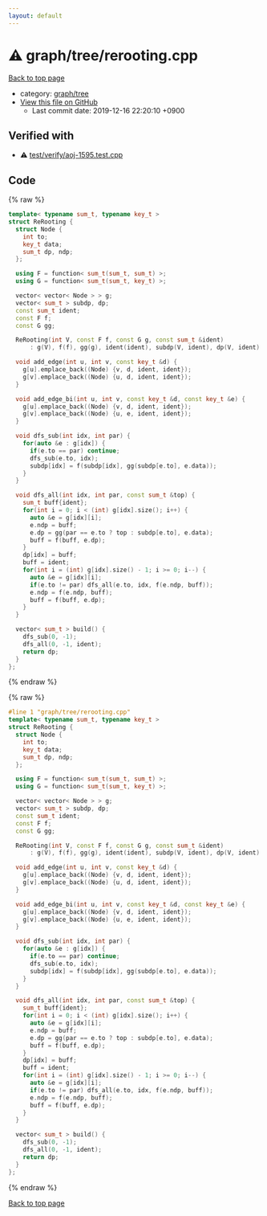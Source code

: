 ```yaml
---
layout: default
---
```


<!-- mathjax config similar to math.stackexchange -->
<script type="text/javascript" async
  src="https://cdnjs.cloudflare.com/ajax/libs/mathjax/2.7.5/MathJax.js?config=TeX-MML-AM_CHTML">
</script>
<script type="text/x-mathjax-config">
  MathJax.Hub.Config({
    TeX: { equationNumbers: { autoNumber: "AMS" }},
    tex2jax: {
      inlineMath: [ ['$','$'] ],
      processEscapes: true
    },
    "HTML-CSS": { matchFontHeight: false },
    displayAlign: "left",
    displayIndent: "2em"
  });
</script>

<script type="text/javascript" src="https://cdnjs.cloudflare.com/ajax/libs/jquery/3.4.1/jquery.min.js"></script>
<script src="https://cdn.jsdelivr.net/npm/jquery-balloon-js@1.1.2/jquery.balloon.min.js" integrity="sha256-ZEYs9VrgAeNuPvs15E39OsyOJaIkXEEt10fzxJ20+2I=" crossorigin="anonymous"></script>
<script type="text/javascript" src="../../../assets/js/copy-button.js"></script>
<link rel="stylesheet" href="../../../assets/css/copy-button.css" />


# :warning: graph/tree/rerooting.cpp

<a href="../../../index.html">Back to top page</a>

* category: <a href="../../../index.html#28790b6202284cbbffc9d712b59f4b80">graph/tree</a>
* <a href="{{ site.github.repository_url }}/blob/master/graph/tree/rerooting.cpp">View this file on GitHub</a>
    - Last commit date: 2019-12-16 22:20:10 +0900




## Verified with

* :warning: <a href="../../../verify/test/verify/aoj-1595.test.cpp.html">test/verify/aoj-1595.test.cpp</a>


## Code

<a id="unbundled"></a>
{% raw %}
```cpp
template< typename sum_t, typename key_t >
struct ReRooting {
  struct Node {
    int to;
    key_t data;
    sum_t dp, ndp;
  };

  using F = function< sum_t(sum_t, sum_t) >;
  using G = function< sum_t(sum_t, key_t) >;

  vector< vector< Node > > g;
  vector< sum_t > subdp, dp;
  const sum_t ident;
  const F f;
  const G gg;

  ReRooting(int V, const F f, const G g, const sum_t &ident)
      : g(V), f(f), gg(g), ident(ident), subdp(V, ident), dp(V, ident) {}

  void add_edge(int u, int v, const key_t &d) {
    g[u].emplace_back((Node) {v, d, ident, ident});
    g[v].emplace_back((Node) {u, d, ident, ident});
  }

  void add_edge_bi(int u, int v, const key_t &d, const key_t &e) {
    g[u].emplace_back((Node) {v, d, ident, ident});
    g[v].emplace_back((Node) {u, e, ident, ident});
  }

  void dfs_sub(int idx, int par) {
    for(auto &e : g[idx]) {
      if(e.to == par) continue;
      dfs_sub(e.to, idx);
      subdp[idx] = f(subdp[idx], gg(subdp[e.to], e.data));
    }
  }

  void dfs_all(int idx, int par, const sum_t &top) {
    sum_t buff{ident};
    for(int i = 0; i < (int) g[idx].size(); i++) {
      auto &e = g[idx][i];
      e.ndp = buff;
      e.dp = gg(par == e.to ? top : subdp[e.to], e.data);
      buff = f(buff, e.dp);
    }
    dp[idx] = buff;
    buff = ident;
    for(int i = (int) g[idx].size() - 1; i >= 0; i--) {
      auto &e = g[idx][i];
      if(e.to != par) dfs_all(e.to, idx, f(e.ndp, buff));
      e.ndp = f(e.ndp, buff);
      buff = f(buff, e.dp);
    }
  }

  vector< sum_t > build() {
    dfs_sub(0, -1);
    dfs_all(0, -1, ident);
    return dp;
  }
};

```
{% endraw %}

<a id="bundled"></a>
{% raw %}
```cpp
#line 1 "graph/tree/rerooting.cpp"
template< typename sum_t, typename key_t >
struct ReRooting {
  struct Node {
    int to;
    key_t data;
    sum_t dp, ndp;
  };

  using F = function< sum_t(sum_t, sum_t) >;
  using G = function< sum_t(sum_t, key_t) >;

  vector< vector< Node > > g;
  vector< sum_t > subdp, dp;
  const sum_t ident;
  const F f;
  const G gg;

  ReRooting(int V, const F f, const G g, const sum_t &ident)
      : g(V), f(f), gg(g), ident(ident), subdp(V, ident), dp(V, ident) {}

  void add_edge(int u, int v, const key_t &d) {
    g[u].emplace_back((Node) {v, d, ident, ident});
    g[v].emplace_back((Node) {u, d, ident, ident});
  }

  void add_edge_bi(int u, int v, const key_t &d, const key_t &e) {
    g[u].emplace_back((Node) {v, d, ident, ident});
    g[v].emplace_back((Node) {u, e, ident, ident});
  }

  void dfs_sub(int idx, int par) {
    for(auto &e : g[idx]) {
      if(e.to == par) continue;
      dfs_sub(e.to, idx);
      subdp[idx] = f(subdp[idx], gg(subdp[e.to], e.data));
    }
  }

  void dfs_all(int idx, int par, const sum_t &top) {
    sum_t buff{ident};
    for(int i = 0; i < (int) g[idx].size(); i++) {
      auto &e = g[idx][i];
      e.ndp = buff;
      e.dp = gg(par == e.to ? top : subdp[e.to], e.data);
      buff = f(buff, e.dp);
    }
    dp[idx] = buff;
    buff = ident;
    for(int i = (int) g[idx].size() - 1; i >= 0; i--) {
      auto &e = g[idx][i];
      if(e.to != par) dfs_all(e.to, idx, f(e.ndp, buff));
      e.ndp = f(e.ndp, buff);
      buff = f(buff, e.dp);
    }
  }

  vector< sum_t > build() {
    dfs_sub(0, -1);
    dfs_all(0, -1, ident);
    return dp;
  }
};

```
{% endraw %}

<a href="../../../index.html">Back to top page</a>

